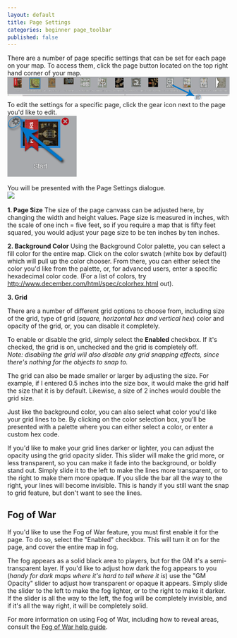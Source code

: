 ```yaml
---
layout: default
title: Page Settings
categories: beginner page_toolbar
published: false
---
```


There are a number of page specific settings that can be set for each page on your map. To access them, click the page button located on the top right hand corner of your map.<br>
<img src="/images/pagebutton.png" /><br>
To edit the settings for a specific page, click the gear icon next to the page you'd like to edit.<br>
<img src="/images/ps-gear-icon.png" />

You will be presented with the Page Settings dialogue.<br>
<img src="/images/PageSettingsSS1.jpeg" />


**1. Page Size** The size of the page canvass can be adjusted here, by changing the width and height values. Page size is measured in inches, with the scale of one inch = five feet, so if you require a map that is fifty feet squared, you would adjust your page size to be ten inches by ten inches.<br>

**2. Background Color** Using the Background Color palette, you can select a fill color for the entire map. Click on the color swatch (white box by default) which will pull up the color chooser. From there, you can either select the color you'd like from the palette, or, for advanced users, enter a specific hexadecimal color code. (For a list of colors, try <a href="http://www.december.com/html/spec/colorhex.html">http://www.december.com/html/spec/colorhex.html</a> out).<br>

**3. Grid**

There are a number of different grid options to choose from, including size of the grid, type of grid (<i>square, horizontal hex and vertical hex</i>) color and opacity of the grid, or, you can disable it completely.

To enable or disable the grid, simply select the <b>Enabled</b> checkbox. If it's checked, the grid is on, unchecked and the grid is completely off.<br>
<i>Note: disabling the grid will also disable any grid snapping effects, since there's nothing for the objects to snap to.</i><br>

The grid can also be made smaller or larger by adjusting the size. For example, if I entered 0.5 inches into the size box, it would make the grid half the size that it is by default. Likewise, a size of 2 inches would double the grid size.<br>

Just like the background color, you can also select what color you'd like your grid lines to be. By clicking on the color selection box, you'll be presented with a palette where you can either select a color, or enter a custom hex code.<br>

If you'd like to make your grid lines darker or lighter, you can adjust the opacity using the grid opacity slider. This slider will make the grid more, or less transparent, so you can make it fade into the background, or boldly stand out. Simply slide it to the left to make the lines more transparent, or to the right to make them more opaque. If you slide the bar all the way to the right, your lines will become invisible. This is handy if you still want the snap to grid feature, but don't want to see the lines.<br>

## Fog of War

If you'd like to use the Fog of War feature, you must first enable it for the page. To do so, select the "Enabled" checkbox. This will turn it on for the page, and cover the entire map in fog.

The fog appears as a solid black area to players, but for the GM it's a semi-transparent layer. If you'd like to adjust how dark the fog appears to you (<i>handy for dark maps where it's hard to tell where it is</i>) use the "GM Opacity" slider to adjust how transparent or opaque it appears. Simply slide the slider to the left to make the fog lighter, or to the right to make it darker. If the slider is all the way to the left, the fog will be completely invisible, and if it's all the way right, it will be completely solid.<br>

For more information on using Fog of War, including how to reveal areas, consult the [Fog of War help guide](/tabletop-toolbox-fog-of-war).